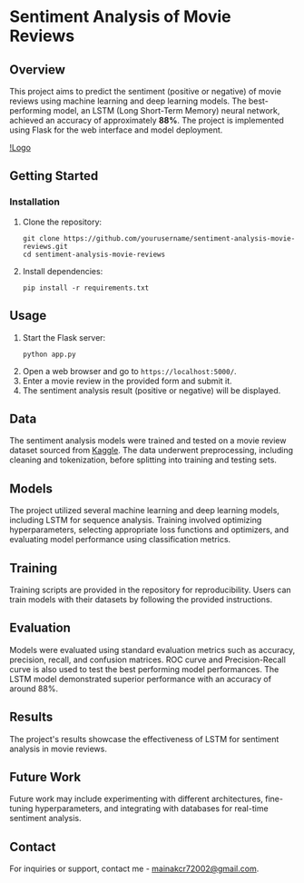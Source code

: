 
# Sentiment Analysis of Movie Reviews

## Overview
This project aims to predict the sentiment (positive or negative) of movie reviews using machine learning and deep learning models. The best-performing model, an LSTM (Long Short-Term Memory) neural network, achieved an accuracy of approximately **88%**. The project is implemented using Flask for the web interface and model deployment.

[!Logo](./logo.png)

## Getting Started

### Installation
1. Clone the repository:
   ```git
   git clone https://github.com/yourusername/sentiment-analysis-movie-reviews.git
   cd sentiment-analysis-movie-reviews
   ```
2. Install dependencies:
   ```
   pip install -r requirements.txt
   ```

## Usage
1. Start the Flask server:
   ```
   python app.py
   ```
2. Open a web browser and go to `https://localhost:5000/`.
3. Enter a movie review in the provided form and submit it.
4. The sentiment analysis result (positive or negative) will be displayed.


## Data
The sentiment analysis models were trained and tested on a movie review dataset sourced from [Kaggle](https://www.kaggle.com/datasets/atulanandjha/imdb-50k-movie-reviews-test-your-bert). The data underwent preprocessing, including cleaning and tokenization, before splitting into training and testing sets.

## Models
The project utilized several machine learning and deep learning models, including LSTM for sequence analysis. Training involved optimizing hyperparameters, selecting appropriate loss functions and optimizers, and evaluating model performance using classification metrics.

## Training
Training scripts are provided in the repository for reproducibility. Users can train models with their datasets by following the provided instructions.

## Evaluation
Models were evaluated using standard evaluation metrics such as accuracy, precision, recall, and confusion matrices. ROC curve and Precision-Recall curve is also used to test the best performing model performances. The LSTM model demonstrated superior performance with an accuracy of around 88%.

## Results
The project's results showcase the effectiveness of LSTM for sentiment analysis in movie reviews.

## Future Work
Future work may include experimenting with different architectures, fine-tuning hyperparameters, and integrating with databases for real-time sentiment analysis.

## Contact
For inquiries or support, contact me - mainakcr72002@gmail.com.
